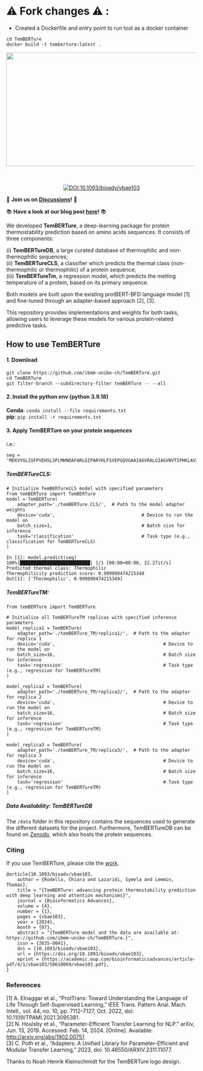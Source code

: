 # :warning: Fork changes :warning: :

* Created a Dockerfile and entry point to run tool as a docker container

```
cd TemBERTure
docker build -t temberture:latest .
```

<div align="center">   
<img title="logo" alt="" src="logo.png"  width="600" height="300" align="center">      

<br/><br/>
[![DOI:10.1093/bioadv/vbae103](http://img.shields.io/badge/DOI-10.1093/bioadv/vbae103-F28C28.svg)](https://academic.oup.com/bioinformaticsadvances/article/4/1/vbae103/7713394) 
</div>

🌟 **Join us on [Discussions](https://github.com/ibmm-unibe-ch/TemBERTure/discussions)!** 🌟

📚 **Have a look at our blog post [here](https://ibmm-unibe-ch.github.io/TemBERTure/)!** 📚

We  developed **TemBERTure**, a deep-learning package for protein thermostability prediction based on amino acids sequences. It consists of three components: 

(i) **TemBERTureDB**, a large curated database of thermophilic and non-thermophilic sequences;  
(ii) **TemBERTureCLS**, a classifier  which predicts  the thermal class (non-thermophilic or thermophilic) of a protein sequence;    
(iii) **TemBERTureTm**, a regression model, which predicts the melting temperature of a protein, based on its primary sequence.     

Both models are built upon the existing protBERT-BFD language model [1] and fine-tuned through an adapter-based approach [2], [3]. 

This repository provides implementations and weights for both tasks, allowing users to leverage these models for various protein-related predictive tasks. 



## How to use TemBERTure

#### 1. Download
```
git clone https://github.com/ibmm-unibe-ch/TemBERTure.git
cd TemBERTure
git filter-branch --subdirectory-filter temBERTure -- --all
```
#### 2. Install the python env (python 3.9.18)

**Conda**:
`conda install --file requirements.txt`   
**pip**:
`pip install -r requirements.txt` 

#### 3. Apply TemBERTure on your protein sequences
i.e.: 
```
seq = 'MEKVYGLIGFPVEHSLSPLMHNDAFARLGIPARYHLFSVEPGQVGAAIAGVRALGIAGVNVTIPHKLAVIPFLDEVDEHARRIGAVNTIINNDGRLIGFNTDGPGYVQALEEEMNITLDGKRILVIGAGGGARGIYFSLLSTAAERIDMANRTVEKAERLVREGEGGRSAYFSLAEAETRLDEYDIIINTTSVGMHPRVEVQPLSLERLRPGVIVSNIIYNPLETKWLKEAKARGARVQNGVGMLVYQGALAFEKWTGQWPDVNRMKQLVIEALRR'
```
##### TemBERTureCLS:
```
# Initialize TemBERTureCLS model with specified parameters
from temBERTure import TemBERTure
model = TemBERTure(
    adapter_path='./temBERTure_CLS/',  # Path to the model adapter weights
    device='cuda',                                # Device to run the model on
    batch_size=1,                                 # Batch size for inference
    task='classification'                         # Task type (e.g., classification for TemBERTureCLS)
)
```

```
In [1]: model.predict(seq)
100%|██████████████████████████| 1/1 [00:00<00:00, 22.27it/s]
Predicted thermal class: Thermophilic
Thermophilicity prediction score: 0.999098474215349
Out[1]: ['Thermophilic', 0.999098474215349]
```
##### TemBERTureTM:
```
from temBERTure import TemBERTure

# Initialize all TemBERTureTM replicas with specified inference parameters
model_replica1 = TemBERTure(
    adapter_path='./temBERTure_TM/replica1/',  # Path to the adapter for replica 1
    device='cuda',                                        # Device to run the model on
    batch_size=16,                                        # Batch size for inference
    task='regression'                                     # Task type (e.g., regression for TemBERTureTM)
)

model_replica2 = TemBERTure(
    adapter_path='./temBERTure_TM/replica2/',  # Path to the adapter for replica 2
    device='cuda',                                        # Device to run the model on
    batch_size=16,                                        # Batch size for inference
    task='regression'                                     # Task type (e.g., regression for TemBERTureTM)
)

model_replica3 = TemBERTure(
    adapter_path='./temBERTure_TM/replica3/',  # Path to the adapter for replica 3
    device='cuda',                                        # Device to run the model on
    batch_size=16,                                        # Batch size for inference
    task='regression'                                     # Task type (e.g., regression for TemBERTureTM)
)

```

##### Data Availability: TemBERTureDB

The `/data` folder in this repository contains the sequences used to generate the different datasets for the project. Furthermore, TemBERTureDB can be found on [Zenodo](https://doi.org/10.5281/zenodo.10931927), which also hosts the protein sequences.

### Citing
If you use TemBERTure, please cite the [work](https://academic.oup.com/bioinformaticsadvances/article/4/1/vbae103/7713394?login=false).
```
@article{10.1093/bioadv/vbae103,
    author = {Rodella, Chiara and Lazaridi, Symela and Lemmin, Thomas},
    title = "{TemBERTure: advancing protein thermostability prediction with deep learning and attention mechanisms}",
    journal = {Bioinformatics Advances},
    volume = {4},
    number = {1},
    pages = {vbae103},
    year = {2024},
    month = {07},
    abstract = "{TemBERTure model and the data are available at: https://github.com/ibmm-unibe-ch/TemBERTure.}",
    issn = {2635-0041},
    doi = {10.1093/bioadv/vbae103},
    url = {https://doi.org/10.1093/bioadv/vbae103},
    eprint = {https://academic.oup.com/bioinformaticsadvances/article-pdf/4/1/vbae103/58610069/vbae103.pdf},
}

```

### References
[1] A. Elnaggar et al., “ProtTrans: Toward Understanding the Language of Life Through Self-Supervised Learning,” IEEE Trans. Pattern Anal. Mach. Intell., vol. 44, no. 10, pp. 7112–7127, Oct. 2022, doi: 10.1109/TPAMI.2021.3095381.  
[2]	N. Houlsby et al., “Parameter-Efficient Transfer Learning for NLP.” arXiv, Jun. 13, 2019. Accessed: Feb. 14, 2024. [Online]. Available: http://arxiv.org/abs/1902.00751  
[3]	C. Poth et al., “Adapters: A Unified Library for Parameter-Efficient and Modular Transfer Learning,” 2023, doi: 10.48550/ARXIV.2311.11077.

Thanks to Noah Henrik Kleinschmidt for the TemBERTure logo design.

